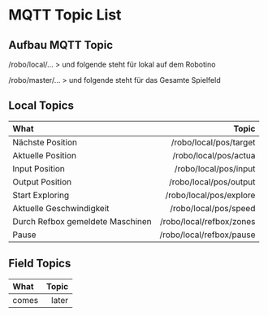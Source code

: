 MQTT Topic List
===================


Aufbau MQTT Topic
-------------

/robo/local/...		>	und folgende steht für lokal auf dem Robotino

/robo/master/... 		>	und folgende steht für das Gesamte Spielfeld


Local Topics
-------------

| What   | Topic | 
| :------- | ----: |
| Nächste Position |/robo/local/pos/target | 
| Aktuelle Position | /robo/local/pos/actua   | 
| Input Position | /robo/local/pos/input    |  
| Output Position | /robo/local/pos/output    | 
| Start Exploring | /robo/local/pos/explore    | 
| Aktuelle Geschwindigkeit | /robo/local/pos/speed    | 
| Durch Refbox gemeldete Maschinen  | /robo/local/refbox/zones    | 
| Pause| /robo/local/refbox/pause    | 



Field Topics
-------------

| What   | Topic | 
| :------- | ----: |
| comes | later |
